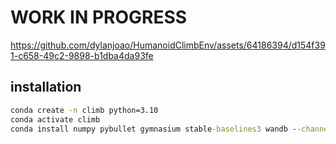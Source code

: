 # WORK IN PROGRESS

https://github.com/dylanjoao/HumanoidClimbEnv/assets/64186394/d154f391-c658-49c2-9898-b1dba4da93fe

## installation

```cmd
conda create -n climb python=3.10
conda activate climb
conda install numpy pybullet gymnasium stable-baselines3 wandb --channel conda-forge
```